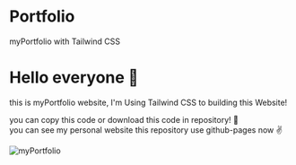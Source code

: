# Portfolio
myPortfolio with Tailwind CSS

# Hello everyone 👋

this is myPortfolio website, I'm Using Tailwind CSS to building this Website!

you can copy this code or download this code in repository! 🙌 </br>
you can see my personal website this repository use github-pages now ✌️

![myPortfolio](https://user-images.githubusercontent.com/93023359/196179468-4fc4237b-e76f-4f5b-8873-a2e2e2f49669.jpeg)




